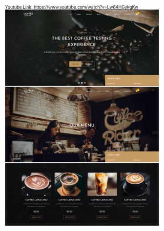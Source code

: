 Youtube Link: https://www.youtube.com/watch?v=Lw64HGykgKw
<img src= "https://github.com/MertJokjeck/ASP.NET-Core-Coffee/blob/master/Screenshot_1.png">
<img src= "https://github.com/MertJokjeck/ASP.NET-Core-Coffee/blob/master/Screenshot_2.png">
<img src= "https://github.com/MertJokjeck/ASP.NET-Core-Coffee/blob/master/Screenshot_3.png">
